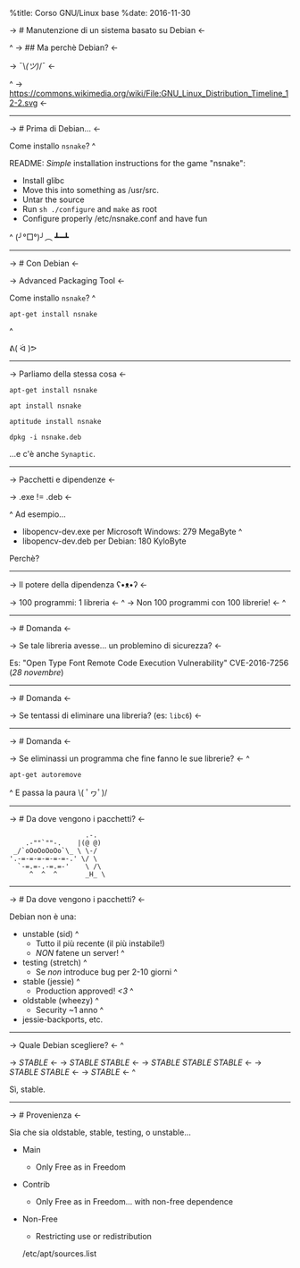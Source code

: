 %title: Corso GNU/Linux base
%date: 2016-11-30

-> # Manutenzione di un sistema basato su Debian <-

^
-> ## Ma perchè Debian? <-

-> ¯\\_(ツ)_/¯ <-

^
-> https://commons.wikimedia.org/wiki/File:GNU_Linux_Distribution_Timeline_12-2.svg <-

---

-> # Prima di Debian... <-

Come installo `nsnake`? 
^

README: *Simple* installation instructions for the game "nsnake":
* Install glibc
* Move this into something as /usr/src.
* Untar the source
* Run `sh ./configure` and `make` as root
* Configure properly /etc/nsnake.conf and have fun

^
(╯°□°)╯︵ ┻━┻

---

-> # Con Debian <-

-> Advanced Packaging Tool <-

Come installo `nsnake`?
^

	apt-get install nsnake
^

ᕕ( ᐛ )ᕗ

---

-> Parliamo della stessa cosa <-

	apt-get install nsnake

	apt install nsnake

	aptitude install nsnake

	dpkg -i nsnake.deb

...e c'è anche `Synaptic`.

---

-> Pacchetti e dipendenze <-

-> .exe \!= .deb <-

^
Ad esempio...

* libopencv-dev.exe per Microsoft Windows: 279 MegaByte
^
* libopencv-dev.deb per Debian:            180 KyloByte

Perchè?

---

-> Il potere della dipendenza ʕ•ᴥ•ʔ <-

-> 100 programmi: 1 libreria <-
^
-> Non 100 programmi con 100 librerie! <-
^

---

-> # Domanda <-

-> Se tale libreria avesse... un problemino di sicurezza? <-

Es: "Open Type Font Remote Code Execution Vulnerability"
CVE-2016-7256 (*28 novembre*)

---

-> # Domanda <-

-> Se tentassi di eliminare una libreria? (es: `libc6`) <-

---

-> # Domanda <-

-> Se eliminassi un programma che fine fanno le sue librerie? <-
^

	apt-get autoremove

^
E passa la paura \\( ﾟヮﾟ)/

---

-> # Da dove vengono i pacchetti? <-

                       .-.
        .-""`""-.    |(@ @)
     _/`oOoOoOoOo`\_ \ \-/
    '.-=-=-=-=-=-=-.' \/ \
      `-=.=-.-=.=-'    \ /\
         ^  ^  ^       _H_ \

---

-> # Da dove vengono i pacchetti? <-

Debian non è una:
* unstable (sid)
^
	* Tutto il più recente (il più instabile!)
	* *NON* fatene un server!
^
* testing (stretch)
^
	* Se *non* introduce bug per 2-10 giorni
^
* stable (jessie)
^
	* Production approved! *<3*
^
* oldstable (wheezy)
^
	* Security ~1 anno
^
* jessie-backports, etc.

---

-> Quale Debian scegliere? <-
^

-> *STABLE* <-
-> *STABLE* *STABLE* <-
-> *STABLE* *STABLE* *STABLE* <-
-> *STABLE* *STABLE* <-
-> *STABLE* <-
^

Sì, stable.
	
---


-> # Provenienza <-

Sia che sia oldstable, stable, testing, o unstable...

* Main
	* Only Free as in Freedom
* Contrib
	* Only Free as in Freedom... with non-free dependence
* Non-Free
	* Restricting use or redistribution

    /etc/apt/sources.list
